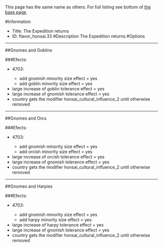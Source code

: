 This page has the same name as others. For full listing see bottom of [the base page](the_expedition_returns.md).

#Information
 - Title: The Expedition returns
 - ID: flavor_honsai.33
#Description
The Expedition returns
#Options

___
##Gnomes and Goblins

###Efects:<ul><li>4703:</li><ul><li>add gnomish minority size effect = yes</li><li>add goblin minority size effect = yes</li></ul><li>large increase of goblin tolerance effect = yes</li><li>large increase of gnomish tolerance effect = yes</li><li>country gets the modifier honsai_cultural_influence_2 until otherwise removed</li></ul>

___
##Gnomes and Orcs

###Efects:<ul><li>4703:</li><ul><li>add gnomish minority size effect = yes</li><li>add orcish minority size effect = yes</li></ul><li>large increase of orcish tolerance effect = yes</li><li>large increase of gnomish tolerance effect = yes</li><li>country gets the modifier honsai_cultural_influence_2 until otherwise removed</li></ul>

___
##Gnomes and Harpies

###Efects:<ul><li>4703:</li><ul><li>add gnomish minority size effect = yes</li><li>add harpy minority size effect = yes</li></ul><li>large increase of harpy tolerance effect = yes</li><li>large increase of gnomish tolerance effect = yes</li><li>country gets the modifier honsai_cultural_influence_2 until otherwise removed</li></ul>
